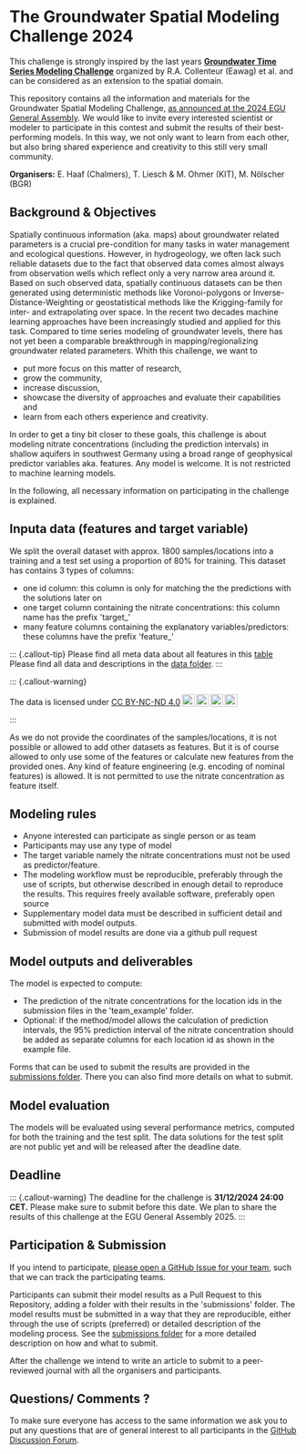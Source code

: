 # The Groundwater Spatial Modeling Challenge 2024

This challenge is strongly inspired by the last years [**Groundwater Time Series Modeling Challenge**](https://github.com/gwmodeling/challenge) organized by R.A. Collenteur (Eawag) et al. and can be considered as an extension to the spatial domain.

This repository contains all the information and materials for the Groundwater Spatial Modeling Challenge, [as announced at the 2024 EGU General Assembly](https://meetingorganizer.copernicus.org/EGU24/EGU24-10386.html). We would like to invite every interested scientist or modeler to participate in this contest and submit the results of their best-performing models. In this way, we not only want to learn from each other, but also bring shared experience and creativity to this still very small community.

**Organisers:** E. Haaf (Chalmers), T. Liesch & M. Ohmer (KIT), M. Nölscher (BGR)

## Background & Objectives

Spatially continuous information (aka. maps) about groundwater related parameters is a crucial pre-condition for many tasks in water management and ecological questions. However, in hydrogeology, we often lack such reliable datasets due to the fact that observed data comes almost always from observation wells which reflect only a very narrow area around it. Based on such observed data, spatially continuous datasets can be then generated using deterministic methods like Voronoi-polygons or Inverse-Distance-Weighting or geostatistical methods like the Krigging-family for inter- and extrapolating over space. In the recent two decades machine learning approaches have been increasingly studied and applied for this task. Compared to time series modeling of groundwater levels, there has not yet been a comparable breakthrough in mapping/regionalizing groundwater related parameters. Whith this challenge, we want to

-   put more focus on this matter of research,
-   grow the community,
-   increase discussion,
-   showcase the diversity of approaches and evaluate their capabilities and
-   learn from each others experience and creativity.

In order to get a tiny bit closer to these goals, this challenge is about modeling nitrate concentrations (including the prediction intervals) in shallow aquifers in southwest Germany using a broad range of geophysical predictor variables aka. features. Any model is welcome. It is not restricted to machine learning models.

In the following, all necessary information on participating in the challenge is explained.

## Inputa data (features and target variable)

We split the overall dataset with approx. 1800 samples/locations into a training and a test set using a proportion of 80% for training. This dataset has contains 3 types of columns:

-   one id column: this column is only for matching the the predictions with the solutions later on
-   one target column containing the nitrate concentrations: this column name has the prefix 'target\_'
-   many feature columns containing the explanatory variables/predictors: these columns have the prefix 'feature\_'

::: {.callout-tip}
Please find all meta data about all features in this [table](https://groundwater-spatial-modeling-challenge.github.io/challenge2024/features.html) Please find all data and descriptions in the [data folder](https://github.com/Groundwater-Spatial-Modeling-Challenge/challenge2024/tree/main/data).
:::


::: {.callout-warning}
<p xmlns:cc="http://creativecommons.org/ns#">
The data is licensed under <a href="https://creativecommons.org/licenses/by-nc-nd/4.0/?ref=chooser-v1" target="_blank" rel="license noopener noreferrer" style="display:inline-block;">CC BY-NC-ND 4.0<img src="https://mirrors.creativecommons.org/presskit/icons/cc.svg?ref=chooser-v1" style="height:22px!important;margin-left:3px;vertical-align:text-bottom;"/><img src="https://mirrors.creativecommons.org/presskit/icons/by.svg?ref=chooser-v1" style="height:22px!important;margin-left:3px;vertical-align:text-bottom;"/><img src="https://mirrors.creativecommons.org/presskit/icons/nc.svg?ref=chooser-v1" style="height:22px!important;margin-left:3px;vertical-align:text-bottom;"/><img src="https://mirrors.creativecommons.org/presskit/icons/nd.svg?ref=chooser-v1" style="height:22px!important;margin-left:3px;vertical-align:text-bottom;"/></a>
</p>
:::

As we do not provide the coordinates of the samples/locations, it is not possible or allowed to add other datasets as features. But it is of course allowed to only use some of the features or calculate new features from the provided ones. Any kind of feature engineering (e.g. encoding of nominal features) is allowed. It is not permitted to use the nitrate concentration as feature itself.

## Modeling rules

-   Anyone interested can participate as single person or as team
-   Participants may use any type of model
-   The target variable namely the nitrate concentrations must not be used as predictor/feature.
-   The modeling workflow must be reproducible, preferably through the use of scripts, but otherwise described in enough detail to reproduce the results. This requires freely available software, preferably open source
-   Supplementary model data must be described in sufficient detail and submitted with model outputs.
-   Submission of model results are done via a github pull request

## Model outputs and deliverables

The model is expected to compute:

-   The prediction of the nitrate concentrations for the location ids in the submission files in the 'team_example' folder.
-   Optional: if the method/model allows the calculation of prediction intervals, the 95% prediction interval of the nitrate concentration should be added as separate columns for each location id as shown in the example file.

Forms that can be used to submit the results are provided in the [submissions folder](https://github.com/Groundwater-Spatial-Modeling-Challenge/challenge2024/tree/main/submissions). There you can also find more details on what to submit.

## Model evaluation

The models will be evaluated using several performance metrics, computed for both the training and the test split. The data solutions for the test split are not public yet and will be released after the deadline date.

## Deadline

::: {.callout-warning}
The deadline for the challenge is **31/12/2024 24:00 CET.** Please make sure to submit before this date. We plan to share the results of this challenge at the EGU General Assembly 2025.
:::

## Participation & Submission

If you intend to participate, [please open a GitHub Issue for your team](https://github.com/Groundwater-Spatial-Modeling-Challenge/challenge2024/issues), such that we can track the participating teams.

Participants can submit their model results as a Pull Request to this Repository, adding a folder with their results in the 'submissions' folder. The model results must be submitted in a way that they are reproducible, either through the use of scripts (preferred) or detailed description of the modeling process. See the [submissions folder](https://github.com/Groundwater-Spatial-Modeling-Challenge/challenge2024/tree/main/submissions) for a more detailed description on how and what to submit.

After the challenge we intend to write an article to submit to a peer-reviewed journal with all the organisers and participants.

## Questions/ Comments ?

To make sure everyone has access to the same information we ask you to put any questions that are of general interest to all participants in the [GitHub Discussion Forum](https://github.com/Groundwater-Spatial-Modeling-Challenge/challenge2024/discussions).
